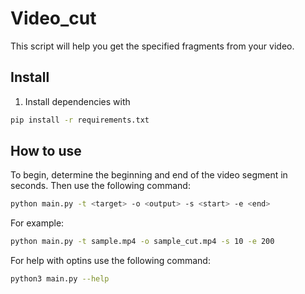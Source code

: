 # Video_cut
This script will help you get the specified fragments from your video.

## Install

1. Install dependencies with 
```bash
pip install -r requirements.txt
```

## How to use

To begin, determine the beginning and end of the video segment in seconds.
Then use the following command:
```bash
python main.py -t <target> -o <output> -s <start> -e <end>
```

For example:
```bash
python main.py -t sample.mp4 -o sample_cut.mp4 -s 10 -e 200
```

For help with optins use the following command:
```bash
python3 main.py --help
```